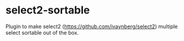 select2-sortable
================

Plugin to make select2 (https://github.com/ivaynberg/select2) multiple select sortable out of the box. 
